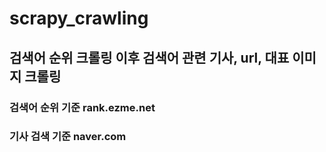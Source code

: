 # scrapy_crawling
## 검색어 순위 크롤링 이후 검색어 관련 기사, url, 대표 이미지 크롤링

### 검색어 순위 기준 rank.ezme.net
### 기사 검색 기준 naver.com
